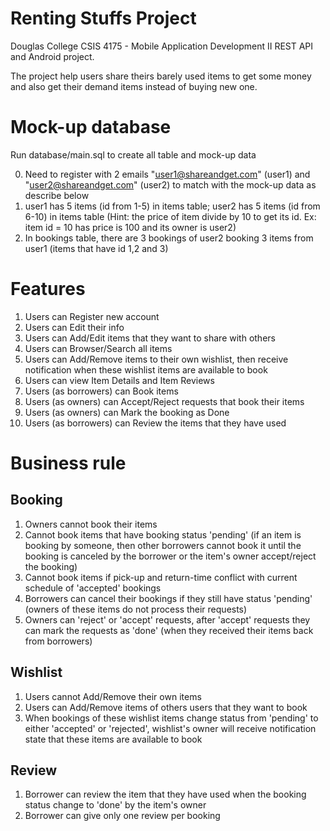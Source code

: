 # Renting Stuffs Project

Douglas College CSIS 4175 - Mobile Application Development II REST API and Android project.

The project help users share theirs barely used items to get some money and also get their demand items instead of buying new one.

# Mock-up database

Run database/main.sql to create all table and mock-up data

0. Need to register with 2 emails "user1@shareandget.com" (user1) and "user2@shareandget.com" (user2) to match with the mock-up data as describe below
1. user1 has 5 items (id from 1-5) in items table; user2 has 5 items (id from 6-10) in items table (Hint: the price of item divide by 10 to get its id. Ex: item id = 10 has price is 100 and its owner is user2)
2. In bookings table, there are 3 bookings of user2 booking 3 items from user1 (items that have id 1,2 and 3)

# Features
1. Users can Register new account
2. Users can Edit their info
3. Users can Add/Edit items that they want to share with others
4. Users can Browser/Search all items
5. Users can Add/Remove items to their own wishlist, then receive notification when these wishlist items are available to book
6. Users can view Item Details and Item Reviews
7. Users (as borrowers) can Book items
8. Users (as owners) can Accept/Reject requests that book their items
9. Users (as owners) can Mark the booking as Done
10. Users (as borrowers) can Review the items that they have used  

# Business rule

## Booking
1. Owners cannot book their items
2. Cannot book items that have booking status 'pending' (if an item is booking by someone, then other borrowers cannot book it until the booking is canceled by the borrower or the item's owner accept/reject the booking)
3. Cannot book items if pick-up and return-time conflict with current schedule of 'accepted' bookings
4. Borrowers can cancel their bookings if they still have status 'pending' (owners of these items do not process their requests)
5. Owners can 'reject' or 'accept' requests, after 'accept' requests they can mark the requests as 'done' (when they received their items back from borrowers)  

## Wishlist
1. Users cannot Add/Remove their own items
2. Users can Add/Remove items of others users that they want to book 
3. When bookings of these wishlist items change status from 'pending'  to either 'accepted' or 'rejected', wishlist's owner will receive notification state that these items are available to book

## Review
1. Borrower can review the item that they have used when the booking status change to 'done' by the item's owner
2. Borrower can give only one review per booking
